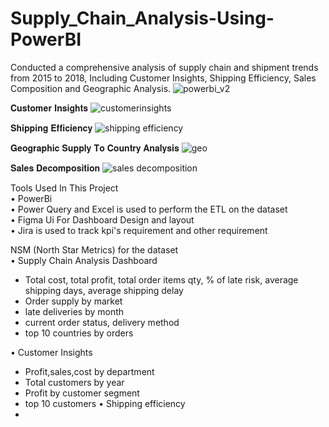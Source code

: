 # Supply_Chain_Analysis-Using-PowerBI
Conducted a comprehensive analysis of supply chain and shipment trends from 2015 to 2018,
Including Customer Insights, Shipping Efficiency, Sales Composition and Geographic Analysis.
![powerbi_v2](https://github.com/user-attachments/assets/884c94b3-4505-45d9-8a59-8124f6ec2de2)

𝐂𝐮𝐬𝐭𝐨𝐦𝐞𝐫 𝐈𝐧𝐬𝐢𝐠𝐡𝐭𝐬
![customerinsights](https://github.com/user-attachments/assets/13cd9fb7-95c0-4a63-aab1-cde64fc24ebe)

𝐒𝐡𝐢𝐩𝐩𝐢𝐧𝐠 𝐄𝐟𝐟𝐢𝐜𝐢𝐞𝐧𝐜𝐲
![shipping efficiency](https://github.com/user-attachments/assets/9d17dc17-89f5-4768-8a63-5cf8f2688cd1)

𝐆𝐞𝐨𝐠𝐫𝐚𝐩𝐡𝐢𝐜 𝐒𝐮𝐩𝐩𝐥𝐲 𝐓𝐨 𝐂𝐨𝐮𝐧𝐭𝐫𝐲 𝐀𝐧𝐚𝐥𝐲𝐬𝐢𝐬
![geo](https://github.com/user-attachments/assets/fab503a8-c545-4dd8-af0d-802a9ab7cb87)

𝐒𝐚𝐥𝐞𝐬 𝐃𝐞𝐜𝐨𝐦𝐩𝐨𝐬𝐢𝐭𝐢𝐨𝐧
![sales decomposition](https://github.com/user-attachments/assets/81085b37-8ece-4b65-836d-ed5cf7ca4507)

Tools Used In This Project
<br />
• PowerBi <br />
• Power Query and Excel is used to perform the ETL on the dataset <br />
• Figma Ui For Dashboard Design and layout <br />
• Jira is used to track kpi's requirement and other requirement <br />

NSM (North Star Metrics) for the dataset <br />
• Supply Chain Analysis Dashboard <br />
  - Total cost, total profit, total order items qty, % of late risk, average shipping days, average shipping delay <br />
  - Order supply by market <br />
  - late deliveries by month <br />
  - current order status, delivery method <br />
  - top 10 countries by orders <br />
  
• Customer Insights <br />
  - Profit,sales,cost by department
  - Total customers by year
  - Profit by customer segment
  - top 10 customers
• Shipping efficiency
  - 


